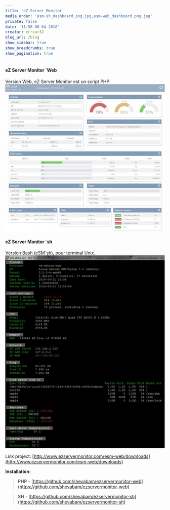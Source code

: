 ```yaml
---
title: 'eZ Server Monitor'
media_order: 'esm-sh_dashboard.png.jpg,esm-web_dashboard.png.jpg'
private: false
date: '11:58 06-04-2018'
creator: erreur32
blog_url: /blog
show_sidebar: true
show_breadcrumbs: true
show_pagination: true
---
```


#### eZ Server Monitor `Web

Version Web, eZ Server Monitor est un script PHP:
![](esm-web_dashboard.png.jpg)


#### eZ Server Monitor `sh

Version Bash (eSM`sh),  pour terminal Unix.
![](esm-sh_dashboard.png.jpg)


Link project: [http://www.ezservermonitor.com/esm-web/downloads](http://www.ezservermonitor.com/esm-web/downloads)


**Installation:**
> **PHP** - [https://github.com/shevabam/ezservermonitor-web](https://github.com/shevabam/ezservermonitor-web)

> **SH**   -  [https://github.com/shevabam/ezservermonitor-sh](https://github.com/shevabam/ezservermonitor-sh)